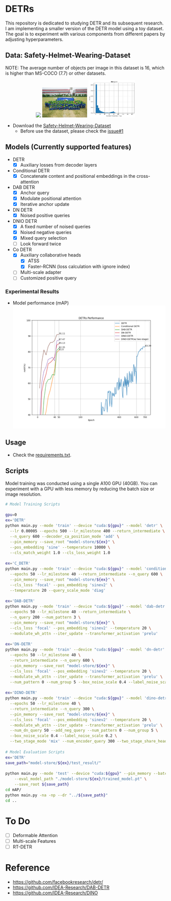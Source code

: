 # DETRs

This repository is dedicated to studying DETR and its subsequent research. I am implementing a smaller version of the DETR model using a toy dataset. The goal is to experiment with various components from different papers by adjusting hyperparameters.

## Data: Safety-Helmet-Wearing-Dataset
NOTE: The average number of objects per image in this dataset is 16, which is higher than MS-COCO (7.7) or other datasets.

<p align="center">
  <img src="./assets/data_sample1.png" width="33%">
  <img src="./assets/data_sample2.png" width="28%">
  <img src="./assets/num_obj_histogram.png" width="29%">
</p>

- Download the [Safety-Helmet-Wearing-Dataset](https://github.com/njvisionpower/Safety-Helmet-Wearing-Dataset)
  - Before use the dataset, please check the [issue#1](https://github.com/tyui592/DETR/issues/1)

## Models (Currently supported features)
- DETR
  - [X] Auxiliary losses from decoder layers
- Conditional DETR
  - [X] Concatenate content and positional embeddings in the cross-attention
- DAB DETR
  - [X] Anchor query
  - [X] Modulate positional attention
  - [X] Iterative anchor update
- DN DETR
  - [X] Noised positive queries
- DNIO DETR
  - [X] A fixed number of noised queries
  - [X] Noised negative queries
  - [X] Mixed query selection
  - [ ] Look forward twice  
- Co DETR
  - [X] Auxiliary collaborative heads
      - [X] ATSS
      - [X] Faster-RCNN (loss calculation with ignore index)
  - [ ] Multi-scale adapter
  - [ ] Customized positive query

### Experimental Results
* Model performance (mAP)
![performance](./assets/performance.png)

## Usage
- Check the [requirements.txt](./requirements.txt).

## Scripts
Model training was conducted using a single A100 GPU (40GB). You can experiment with a GPU with less memory by reducing the batch size or image resolution.

```bash
# Model Training Scripts

gpu=0
ex='DETR'
python main.py --mode 'train' --device "cuda:${gpu}" --model 'detr' \
  --lr 0.00005 --epochs 500 --lr_milestone 400 --return_intermediate \
  --n_query 600 --decoder_ca_position_mode 'add' \
  --pin_memory --save_root "model-store/${ex}" \
  --pos_embedding 'sine' --temperature 10000 \
  --cls_match_weight 1.0 --cls_loss_weight 1.0

ex='C_DETR'
python main.py --mode 'train' --device "cuda:${gpu}" --model 'conditional_detr' \
  --epochs 50 --lr_milestone 40 --return_intermediate --n_query 600 \
  --pin_memory --save_root "model-store/${ex}" \
  --cls_loss 'focal' --pos_embedding 'sinev2' \
  --temperature 20 --query_scale_mode 'diag' 

ex='DAB-DETR'
python main.py --mode 'train' --device "cuda:${gpu}" --model 'dab-detr' \
  --epochs 50 --lr_milestone 40 --return_intermediate \
  --n_query 200 --num_pattern 3 \
  --pin_memory --save_root "model-store/${ex}" \
  --cls_loss 'focal' --pos_embedding 'sinev2' --temperature 20 \
  --modulate_wh_attn --iter_update --transformer_activation 'prelu'

ex='DN-DETR'
python main.py --mode 'train' --device "cuda:${gpu}" --model 'dn-detr' \
  --epochs 50 --lr_milestone 40 \
  --return_intermediate --n_query 600 \
  --pin_memory --save_root "model-store/${ex}" \
  --cls_loss 'focal' --pos_embedding 'sinev2' --temperature 20 \
  --modulate_wh_attn --iter_update --transformer_activation 'prelu' \
  --num_pattern 0 --num_group 5 --box_noise_scale 0.4 --label_noise_scale 0.2

ex='DINO-DETR'
python main.py --mode 'train' --device "cuda:${gpu}" --model 'dino-detr' \
  --epochs 50 --lr_milestone 40 \
  --return_intermediate --n_query 300 \
  --pin_memory --save_root "model-store/${ex}" \
  --cls_loss 'focal' --pos_embedding 'sinev2' --temperature 20 \
  --modulate_wh_attn --iter_update --transformer_activation 'prelu' \
  --num_dn_query 50 --add_neg_query --num_pattern 0 --num_group 5 \
  --box_noise_scale 0.4 --label_noise_scale 0.2 \
  --two_stage_mode 'mix' --num_encoder_query 300 --two_stage_share_head

# Model Evaluation Scripts
ex='DETR'
save_path="model-store/${ex}/test_result/"

python main.py --mode 'test' --device "cuda:${gpu}" --pin_memory --batch_size 1  \
    --eval_model_path "./model-store/${ex}/trained_model.pt" \
    --save_root ${save_path}
cd mAP/
python main.py -na -np --dr "../${save_path}"
cd ..
```

# To Do
- [ ] Deformable Attention
- [ ] Multi-scale Features
- [ ] RT-DETR

# Reference
- https://github.com/facebookresearch/detr/
- https://github.com/IDEA-Research/DAB-DETR
- https://github.com/IDEA-Research/DINO